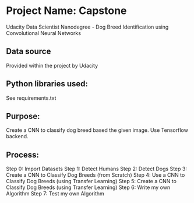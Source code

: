 # Project Name: Capstone
Udacity Data Scientist Nanodegree - Dog Breed Identification using Convolutional Neural Networks

## Data source
Provided within the project by Udacity 

## Python libraries used:
   See requirements.txt    

## Purpose:
Create a CNN to classify dog breed based the given image. 
Use Tensorflow backend.

## Process:
  Step 0: Import Datasets
  Step 1: Detect Humans
  Step 2: Detect Dogs
  Step 3: Create a CNN to Classify Dog Breeds (from Scratch)
  Step 4: Use a CNN to Classify Dog Breeds (using Transfer Learning)
  Step 5: Create a CNN to Classify Dog Breeds (using Transfer Learning)
  Step 6: Write my own Algorithm
  Step 7: Test my own Algorithm
